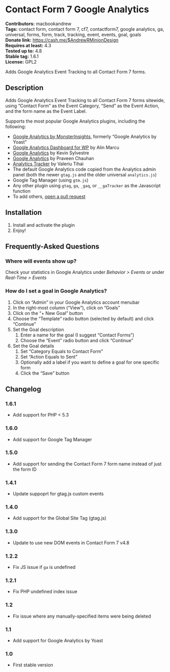 # Contact Form 7 Google Analytics #
**Contributors:** macbookandrew  
**Tags:** contact form, contact form 7, cf7, contactform7, google analytics, ga, universal, forms, form, track, tracking, event, events, goal, goals  
**Donate link:** https://cash.me/$AndrewRMinionDesign  
**Requires at least:** 4.3  
**Tested up to:** 4.8  
**Stable tag:** 1.6.1  
**License:** GPL2  

Adds Google Analytics Event Tracking to all Contact Form 7 forms.

## Description ##
Adds Google Analytics Event Tracking to all Contact Form 7 forms sitewide, using “Contact Form” as the Event Category, “Send” as the Event Action, and the form name as the Event Label.

Supports the most popular Google Analytics plugins, including the following:

- [Google Analytics by MonsterInsights](https://wordpress.org/plugins/google-analytics-for-wordpress/), formerly “Google Analytics by Yoast”
- [Google Analytics Dashboard for WP](https://wordpress.org/plugins/google-analytics-dashboard-for-wp/) by Alin Marcu
- [Google Analytics](https://wordpress.org/plugins/googleanalytics/) by Kevin Sylvestre
- [Google Analytics](https://wordpress.org/plugins/pc-google-analytics/) by Praveen Chauhan
- [Analytics Tracker](https://wordpress.org/plugins/analytics-tracker/) by Valeriu Tihai
- The default Google Analytics code copied from the Analytics admin panel (both the newer `gtag.js` and the older universal `analytics.js`)
- Google Tag Manager (using `gtm.js`)
- Any other plugin using `gtag`, `ga`, `_gaq`, or `__gaTracker` as the Javascript function
- To add others, [open a pull request](https://github.com/macbookandrew/cf7-google-analytics)

## Installation ##
1. Install and activate the plugin
1. Enjoy!

## Frequently-Asked Questions ##

### Where will events show up? ###

Check your statistics in Google Analytics under *Behavior > Events* or under *Real-Time > Events*

### How do I set a goal in Google Analytics? ###

1. Click on “Admin” in your Google Analytics account menubar
1. In the right-most column (“View”), click on “Goals”
1. Click on the “+ New Goal” button
1. Choose the “Template” radio button (selected by default) and click “Continue”
1. Set the Goal description
    1. Enter a name for the goal (I suggest “Contact Forms”)
    1. Choose the “Event” radio button and click “Continue”
1. Set the Goal details
    1. Set “Category Equals to Contact Form”
    1. Set “Action Equals to Sent”
    1. Optionally add a label if you want to define a goal for one specific form
    1. Click the “Save” button


## Changelog ##

### 1.6.1 ###
 - Add support for PHP < 5.3

### 1.6.0 ###
 - Add support for Google Tag Manager

### 1.5.0 ###
 - Add support for sending the Contact Form 7 form name instead of just the form ID

### 1.4.1 ###
 - Update suppoprt for gtag.js custom events

### 1.4.0 ###
 - Add support for the Global Site Tag (gtag.js)

### 1.3.0 ###
 - Update to use new DOM events in Contact Form 7 v4.8

### 1.2.2 ###
 - Fix JS issue if `ga` is undefined

### 1.2.1 ###
 - Fix PHP undefined index issue

### 1.2 ###
 - Fix issue where any manually-specified items were being deleted

### 1.1 ###
 - Add support for Google Analytics by Yoast

### 1.0 ###
 - First stable version
